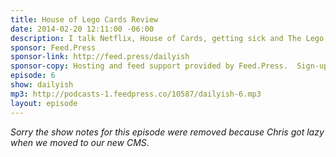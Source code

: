 ```yaml
---
title: House of Lego Cards Review
date: 2014-02-20 12:11:00 -06:00
description: I talk Netflix, House of Cards, getting sick and The Lego Movie. Everything is awesome.
sponsor: Feed.Press
sponsor-link: http://feed.press/dailyish
sponsor-copy: Hosting and feed support provided by Feed.Press.  Sign-up today and try FeedPress on a 14 day trial (no contracts or commitments). Use promo code "dailyish" during checkout to get 10% off your first year.
episode: 6
show: dailyish
mp3: http://podcasts-1.feedpress.co/10587/dailyish-6.mp3
layout: episode
---
```


<em>Sorry the show notes for this episode were removed because Chris got lazy when we moved to our new CMS</em>.
